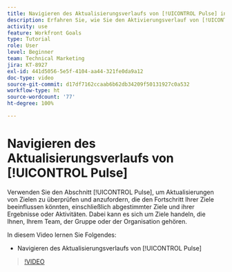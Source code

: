 ```yaml
---
title: Navigieren des Aktualisierungsverlaufs von [!UICONTROL Pulse] in  [!DNL Goals]
description: Erfahren Sie, wie Sie den Aktivierungsverlauf von [!UICONTROL Pulse] in [!DNL   Goals] navigieren können.
activity: use
feature: Workfront Goals
type: Tutorial
role: User
level: Beginner
team: Technical Marketing
jira: KT-8927
exl-id: 441d5056-5e5f-4104-aa44-321fe0da9a12
doc-type: video
source-git-commit: d17df7162ccaab6b62db34209f50131927c0a532
workflow-type: ht
source-wordcount: '77'
ht-degree: 100%

---
```


# Navigieren des Aktualisierungsverlaufs von [!UICONTROL Pulse]

Verwenden Sie den Abschnitt [!UICONTROL Pulse], um Aktualisierungen von Zielen zu überprüfen und anzufordern, die den Fortschritt Ihrer Ziele beeinflussen könnten, einschließlich abgestimmter Ziele und ihrer Ergebnisse oder Aktivitäten. Dabei kann es sich um Ziele handeln, die Ihnen, Ihrem Team, der Gruppe oder der Organisation gehören.

In diesem Video lernen Sie Folgendes:

* Navigieren des Aktualisierungsverlaufs von [!UICONTROL Pulse]

>[!VIDEO](https://video.tv.adobe.com/v/335199/?quality=12&learn=on&enablevpops)
